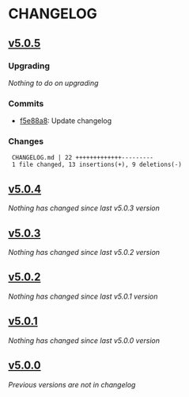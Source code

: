 # CHANGELOG

## [v5.0.5](https://github.com/softspring/doctrine-templates/releases/tag/v5.0.5)

### Upgrading

*Nothing to do on upgrading*

### Commits

- [f5e88a8](https://github.com/softspring/doctrine-templates/commit/f5e88a811b798223c3394d74e3851eef9511e29a): Update changelog

### Changes

```
 CHANGELOG.md | 22 +++++++++++++---------
 1 file changed, 13 insertions(+), 9 deletions(-)
```

## [v5.0.4](https://github.com/softspring/doctrine-templates/releases/tag/v5.0.4)

*Nothing has changed since last v5.0.3 version*

## [v5.0.3](https://github.com/softspring/doctrine-templates/releases/tag/v5.0.3)

*Nothing has changed since last v5.0.2 version*

## [v5.0.2](https://github.com/softspring/doctrine-templates/releases/tag/v5.0.2)

*Nothing has changed since last v5.0.1 version*

## [v5.0.1](https://github.com/softspring/doctrine-templates/releases/tag/v5.0.1)

*Nothing has changed since last v5.0.0 version*

## [v5.0.0](https://github.com/softspring/doctrine-templates/releases/tag/v5.0.0)

*Previous versions are not in changelog*

